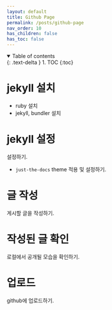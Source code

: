 ```yaml
---
layout: default
title: Github Page
permalink: /posts/github-page
nav_order: 10
has_children: false
has_toc: false
---
```

<details open markdown="block">
  <summary>
  Table of contents
  </summary>
  {: .text-delta }
1. TOC
{:toc}
</details>

# jekyll 설치

- ruby 설치
- jekyll, bundler 설치

# jekyll 설정

설정하기.
- `just-the-docs` theme 적용 및 설정하기.

# 글 작성

게시할 글을 작성하기.

# 작성된 글 확인

로컬에서 공개될 모습을 확인하기.

# 업로드

github에 업로드하기.
